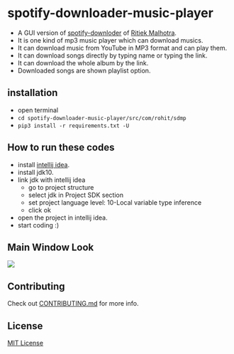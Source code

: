 # spotify-downloader-music-player

- A GUI version of [spotify-downloder](https://github.com/ritiek/spotify-downloader) of [Ritiek Malhotra](https://github.com/ritiek).
- It is one kind of mp3 music player which can download musics.
- It can download music from YouTube in MP3 format and can play them.
- It can download songs directly by typing name or typing the link.
- It can download the whole album by the link.
- Downloaded songs are shown playlist option.

## installation
- open terminal
- `cd spotify-downloader-music-player/src/com/rohit/sdmp`
- `pip3 install -r requirements.txt -U`

## How to run these codes
- install [intellij idea](https://www.jetbrains.com/idea/).
- install jdk10.
- link jdk with intellij idea
  - go to project structure
  - select jdk in Project SDK section
  - set project language level: 10-Local variable type inference
  - click ok
- open the project in intellij idea.
- start coding :)
  
## Main Window Look
  <img src="https://github.com/rpotter12/spotify-downloader-music-player/blob/master/pictures/sampleLook1.png">

## Contributing
  Check out [CONTRIBUTING.md](https://github.com/rpotter12/spotify-downloader-music-player/blob/master/CONTRIBUTING.md) for more info.

## License 
  [MIT License](https://github.com/rpotter12/spotify-downloader-music-player/blob/master/LICENSE)
